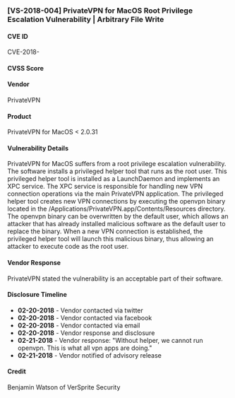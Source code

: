 ### [VS-2018-004] PrivateVPN for MacOS Root Privilege Escalation Vulnerability | Arbitrary File Write

#### CVE ID
CVE-2018-

#### CVSS Score

#### Vendor
PrivateVPN 

#### Product
PrivateVPN for MacOS < 2.0.31

#### Vulnerability Details
PrivateVPN for MacOS suffers from a root privilege escalation vulnerability.  The software installs a privileged helper tool that runs as the root user.  This privileged helper tool is installed as a LaunchDaemon and implements an XPC service. The XPC service is responsible for handling new VPN connection operations via the main PrivateVPN application. The privileged helper tool creates new VPN connections by executing the openvpn binary located in the /Applications/PrivateVPN.app/Contents/Resources directory.  The openvpn binary can be overwritten by the default user, which allows an attacker that has already installed malicious software as the default user to replace the binary.  When a new VPN connection is established, the privileged helper tool will launch this malicious binary, thus allowing an attacker to execute code as the root user.

#### Vendor Response
PrivateVPN stated the vulnerability is an acceptable part of their software. 
 
#### Disclosure Timeline

* **02-20-2018** - Vendor contacted via twitter
* **02-20-2018** - Vendor contacted via facebook
* **02-20-2018** - Vendor contacted via email 
* **02-20-2018** - Vendor response and disclosure
* **02-21-2018** - Vendor response: "Without helper, we cannot run openvpn. This is what all vpn apps are doing."  
* **02-21-2018** - Vendor notified of advisory release

#### Credit
Benjamin Watson of VerSprite Security
